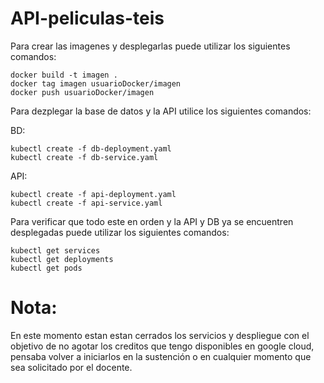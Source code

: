 # API-peliculas-teis

Para crear las imagenes y desplegarlas puede utilizar los siguientes comandos:
```
docker build -t imagen .
docker tag imagen usuarioDocker/imagen
docker push usuarioDocker/imagen
```

Para dezplegar la base de datos y la API utilice los siguientes comandos:

BD:
```
kubectl create -f db-deployment.yaml
kubectl create -f db-service.yaml
```
API:
```
kubectl create -f api-deployment.yaml
kubectl create -f api-service.yaml
```

Para verificar que todo este en orden y la API y DB ya se encuentren desplegadas puede utilizar los siguientes comandos:
```
kubectl get services
kubectl get deployments
kubectl get pods
```

# Nota: 
En este momento estan estan cerrados los servicios y despliegue con el objetivo de no agotar los creditos que tengo disponibles en google cloud, pensaba volver a iniciarlos en la sustención o en cualquier momento que sea solicitado por el docente.
